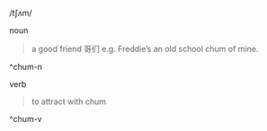 /tʃʌm/

noun

>a good friend
>哥们
>e.g. Freddie’s an old school chum of mine.

^chum-n

verb

>to attract with chum

^chum-v